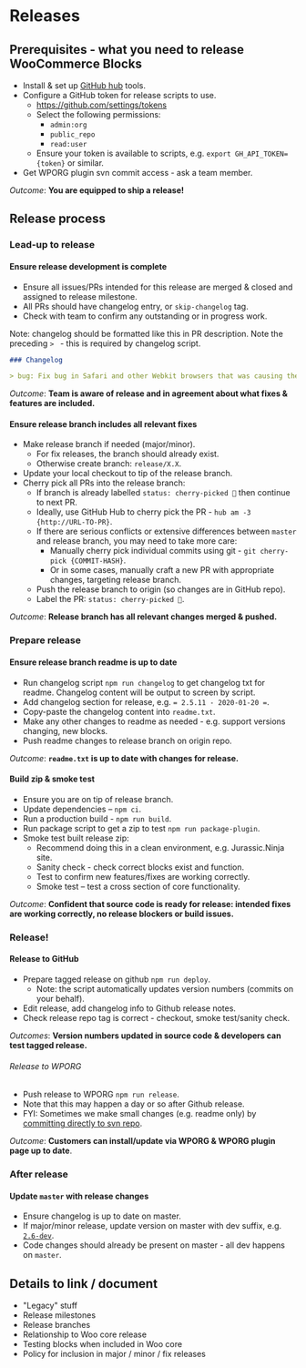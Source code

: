 # Releases

## Prerequisites - what you need to release WooCommerce Blocks
- Install & set up [GitHub hub](https://hub.github.com) tools.
- Configure a GitHub token for release scripts to use.
  - https://github.com/settings/tokens
  - Select the following permissions: 
    - `admin:org`
    - `public_repo`
    - `read:user`
  - Ensure your token is available to scripts, e.g. `export GH_API_TOKEN={token}` or similar.
- Get WPORG plugin svn commit access - ask a team member.

_Outcome_: __You are equipped to ship a release!__

## Release process
### Lead-up to release
#### Ensure release development is complete
- Ensure all issues/PRs intended for this release are merged & closed and assigned to release milestone.
- All PRs should have changelog entry, or `skip-changelog` tag.
- Check with team to confirm any outstanding or in progress work.

Note: changelog should be formatted like this in PR description. Note the preceding `> ` - this is required by changelog script.

```md
### Changelog

> bug: Fix bug in Safari and other Webkit browsers that was causing the All Products block to show 0 results when resetting the sort value.
```

_Outcome_: __Team is aware of release and in agreement about what fixes & features are included.__

#### Ensure release branch includes all relevant fixes
- Make release branch if needed (major/minor).
  - For fix releases, the branch should already exist.
  - Otherwise create branch: `release/X.X`.
- Update your local checkout to tip of the release branch.
- Cherry pick all PRs into the release branch:
  - If branch is already labelled `status: cherry-picked 🍒` then continue to next PR.
  - Ideally, use GitHub Hub to cherry pick the PR - `hub am -3 {http://URL-TO-PR}`. 
  - If there are serious conflicts or extensive differences between `master` and release branch, you may need to take more care:
    - Manually cherry pick individual commits using git - `git cherry-pick {COMMIT-HASH}`.
    - Or in some cases, manually craft a new PR with appropriate changes, targeting release branch.
  - Push the release branch to origin (so changes are in GitHub repo).
  - Label the PR: `status: cherry-picked 🍒`.

_Outcome_: __Release branch has all relevant changes merged & pushed.__

### Prepare release
#### Ensure release branch readme is up to date
- Run changelog script `npm run changelog` to get changelog txt for readme. Changelog content will be output to screen by script.
- Add changelog section for release, e.g. `= 2.5.11 - 2020-01-20 =`.
- Copy-paste the changelog content into `readme.txt`.
- Make any other changes to readme as needed - e.g. support versions changing, new blocks. 
- Push readme changes to release branch on origin repo.

_Outcome_: __`readme.txt` is up to date with changes for release.__

#### Build zip & smoke test
- Ensure you are on tip of release branch.
- Update dependencies – `npm ci`.
- Run a production build - `npm run build`.
- Run package script to get a zip to test `npm run package-plugin`.
- Smoke test built release zip:
  - Recommend doing this in a clean environment, e.g. Jurassic.Ninja site.
  - Sanity check - check correct blocks exist and function.
  - Test to confirm new features/fixes are working correctly.
  - Smoke test – test a cross section of core functionality.

_Outcome_: __Confident that source code is ready for release: intended fixes are working correctly, no release blockers or build issues.__

### Release!
#### Release to GitHub
- Prepare tagged release on github `npm run deploy`. 
  - Note: the script automatically updates version numbers (commits on your behalf).
- Edit release, add changelog info to Github release notes.
- Check release repo tag is correct - checkout, smoke test/sanity check.

_Outcomes_: __Version numbers updated in source code & developers can test tagged release.__

###### Release to WPORG
- Push release to WPORG `npm run release`.
- Note that this may happen a day or so after Github release.
- FYI: Sometimes we make small changes (e.g. readme only) by [committing directly to svn repo](https://developer.wordpress.org/plugins/wordpress-org/how-to-use-subversion/#editing-existing-files).

_Outcome_: __Customers can install/update via WPORG & WPORG plugin page up to date__.

### After release
#### Update `master` with release changes
- Ensure changelog is up to date on master.
- If major/minor release, update version on master with dev suffix, e.g. [`2.6-dev`](https://github.com/woocommerce/woocommerce-gutenberg-products-block/commit/e27f053e7be0bf7c1d376f5bdb9d9999190ce158).
- Code changes should already be present on master - all dev happens on `master`.


## Details to link / document
- "Legacy" stuff
- Release milestones
- Release branches
- Relationship to Woo core release
- Testing blocks when included in Woo core 
- Policy for inclusion in major / minor / fix releases
